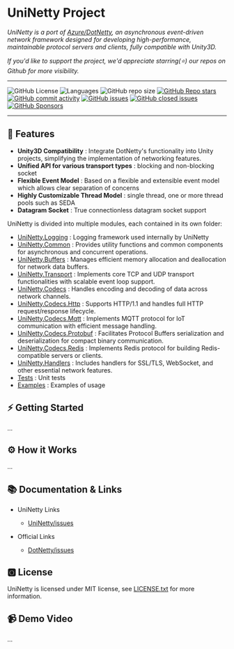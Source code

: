 # UniNetty Project

*UniNetty is a port of [Azure/DotNetty](https://github.com/Azure/DotNetty), an asynchronous event-driven network framework designed for developing high-performance, maintainable protocol servers and clients, fully compatible with Unity3D.*  

*If you'd like to support the project, we'd appreciate starring(⭐) our repos on Github for more visibility.*

---

![GitHub License](https://img.shields.io/github/license/ikpil/UniNetty?style=for-the-badge)
![Languages](https://img.shields.io/github/languages/top/ikpil/UniNetty?style=for-the-badge)
![GitHub repo size](https://img.shields.io/github/repo-size/ikpil/UniNetty?style=for-the-badge)
[![GitHub Repo stars](https://img.shields.io/github/stars/ikpil/UniNetty?style=for-the-badge&logo=github)](https://github.com/ikpil/UniNetty)
[![GitHub commit activity](https://img.shields.io/github/commit-activity/m/ikpil/UniNetty?style=for-the-badge&logo=github)](https://github.com/ikpil/UniNetty/commits)
[![GitHub issues](https://img.shields.io/github/issues-raw/ikpil/UniNetty?style=for-the-badge&logo=github&color=44cc11)](https://github.com/ikpil/UniNetty/issues)
[![GitHub closed issues](https://img.shields.io/github/issues-closed-raw/ikpil/UniNetty?style=for-the-badge&logo=github&color=a371f7)](https://github.com/ikpil/UniNetty/issues)
[![GitHub Sponsors](https://img.shields.io/github/sponsors/ikpil?style=for-the-badge&logo=GitHub-Sponsors&link=https%3A%2F%2Fgithub.com%2Fsponsors%2Fikpil)](https://github.com/sponsors/ikpil)

---


## 🚀 Features

- **Unity3D Compatibility** : Integrate DotNetty's functionality into Unity projects, simplifying the implementation of networking features.
- **Unified API for various transport types** : blocking and non-blocking socket
- **Flexible Event Model** : Based on a flexible and extensible event model which allows clear separation of concerns
- **Highly Customizable Thread Model** : single thread, one or more thread pools such as SEDA
- **Datagram Socket** : True connectionless datagram socket support

UniNetty is divided into multiple modules, each contained in its own folder:

- [UniNetty.Logging](https://github.com/ikpil/UniNetty/tree/main/src/UniNetty.Logging) : Logging framework used internally by UniNetty
- [UniNetty.Common](https://github.com/ikpil/UniNetty/tree/main/src/UniNetty.Common) : Provides utility functions and common components for asynchronous and concurrent operations.
- [UniNetty.Buffers](https://github.com/ikpil/UniNetty/tree/main/src/UniNetty.Buffers) : Manages efficient memory allocation and deallocation for network data buffers.
- [UniNetty.Transport](https://github.com/ikpil/UniNetty/tree/main/src/UniNetty.Transport) : Implements core TCP and UDP transport functionalities with scalable event loop support.
- [UniNetty.Codecs](https://github.com/ikpil/UniNetty/tree/main/src/UniNetty.Codecs) : Handles encoding and decoding of data across network channels.
- [UniNetty.Codecs.Http](https://github.com/ikpil/UniNetty/tree/main/src/UniNetty.Codecs.Http) : Supports HTTP/1.1 and handles full HTTP request/response lifecycle.
- [UniNetty.Codecs.Mqtt](https://github.com/ikpil/UniNetty/tree/main/src/UniNetty.Codecs.Mqtt) : Implements MQTT protocol for IoT communication with efficient message handling.
- [UniNetty.Codecs.Protobuf](https://github.com/ikpil/UniNetty/tree/main/src/UniNetty.Codecs.Protobuf) : Facilitates Protocol Buffers serialization and deserialization for compact binary communication.
- [UniNetty.Codecs.Redis](https://github.com/ikpil/UniNetty/tree/main/src/UniNetty.Codecs.Redis) : Implements Redis protocol for building Redis-compatible servers or clients.
- [UniNetty.Handlers](https://github.com/ikpil/UniNetty/tree/main/src/UniNetty.Handlers) : Includes handlers for SSL/TLS, WebSocket, and other essential network features.
- [Tests](https://github.com/ikpil/UniNetty/tree/main/test) : Unit tests
- [Examples](https://github.com/ikpil/UniNetty/tree/main/examples) : Examples of usage

## ⚡ Getting Started

... 

## ⚙ How it Works

...

## 📚 Documentation & Links

- UniNetty Links
  - [UniNetty/issues](https://github.com/ikpil/UniNetty/issues)
 
- Official Links
  - [DotNetty/issues](https://github.com/Azure/DotNetty/issues)

## 🅾 License

UniNetty is licensed under MIT license, see [LICENSE.txt](https://github.com/ikpil/UniNetty/tree/main/LICENSE) for more information.

## 📹 Demo Video

...

